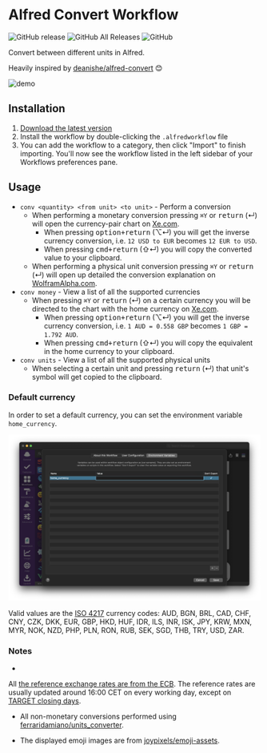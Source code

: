 # Alfred Convert Workflow

![GitHub release](https://img.shields.io/github/release/techouse/alfred-convert.svg)
![GitHub All Releases](https://img.shields.io/github/downloads/techouse/alfred-convert/total.svg)
![GitHub](https://img.shields.io/github/license/techouse/alfred-convert.svg)

Convert between different units in Alfred.

Heavily inspired by [deanishe/alfred-convert](https://github.com/deanishe/alfred-convert) 😊

![demo](demo.gif)

## Installation

1. [Download the latest version](https://github.com/techouse/alfred-convert/releases/latest)
2. Install the workflow by double-clicking the `.alfredworkflow` file
3. You can add the workflow to a category, then click "Import" to finish importing. You'll now see the workflow listed
   in the left sidebar of your Workflows preferences pane.

## Usage

- `conv <quantity> <from unit> <to unit>` - Perform a conversion
    - When performing a monetary conversion pressing `⌘Y` or <kbd>return</kbd> (↵) will open the currency-pair chart
      on [Xe.com](http://www.xe.com).
        - When pressing <kbd>option+return</kbd> (⌥↵) you will get the inverse currency conversion, i.e. `12 USD to EUR`
          becomes `12 EUR to USD`.
        - When pressing <kbd>cmd+return</kbd> (⇧↵) you will copy the converted value to your clipboard.
    - When performing a physical unit conversion pressing `⌘Y` or <kbd>return</kbd> (↵) will open up detailed the
      conversion
      explanation on [WolframAlpha.com](https://www.wolframalpha.com).
- `conv money` - View a list of all the supported currencies
    - When pressing `⌘Y` or <kbd>return</kbd> (↵) on a certain currency you will be directed to the chart with the home
      currency on [Xe.com](http://www.xe.com).
        - When pressing <kbd>option+return</kbd> (⌥↵) you will get the inverse currency conversion,
          i.e. `1 AUD = 0.558 GBP` becomes `1 GBP = 1.792 AUD`.
        - When pressing <kbd>cmd+return</kbd> (⇧↵) you will copy the equivalent in the home currency to your clipboard.
- `conv units` - View a list of all the supported physical units
    - When selecting a certain unit and pressing <kbd>return</kbd> (↵) that unit's symbol will get copied to the
      clipboard.

### Default currency

In order to set a default currency, you can set the environment variable `home_currency`.

![home_currency](home_currency.png)

Valid values are the [ISO 4217](https://en.wikipedia.org/wiki/ISO_4217) currency codes: AUD, BGN, BRL, CAD, CHF, CNY,
CZK,
DKK, EUR, GBP, HKD, HUF, IDR, ILS, INR, ISK, JPY, KRW, MXN, MYR, NOK, NZD, PHP, PLN, RON, RUB, SEK, SGD, THB, TRY, USD,
ZAR.

### Notes

-
All [the reference exchange rates are from the ECB](https://www.ecb.europa.eu/stats/policy_and_exchange_rates/euro_reference_exchange_rates/html/index.en.html).
The reference rates are usually updated around 16:00 CET on every working day, except
on [TARGET closing days](https://www.ecb.europa.eu/home/contacts/working-hours/html/index.en.html).

- All non-monetary conversions performed
  using [ferraridamiano/units_converter](https://github.com/ferraridamiano/units_converter).

- The displayed emoji images are from [joypixels/emoji-assets](https://github.com/joypixels/emoji-assets).